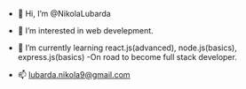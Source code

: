 - 👋 Hi, I’m @NikolaLubarda
- 👀 I’m interested in web develepment.
- 🌱 I’m currently learning react.js(advanced), node.js(basics), express.js(basics)
-On road to become full stack developer.

- 📫 lubarda.nikola9@gmail.com 


<!---
NikolaLubarda/NikolaLubarda is a ✨ special ✨ repository because its `README.md` (this file) appears on your GitHub profile.
You can click the Preview link to take a look at your changes.
--->
